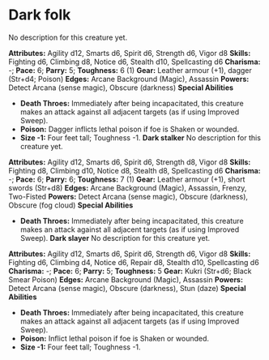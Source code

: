 # Dark folk

No description for this creature yet.

**Attributes:** Agility d12, Smarts d6, Spirit d6, Strength d6, Vigor
d8
**Skills:** Fighting d6, Climbing d8, Notice d6, Stealth d10,
Spellcasting d6
**Charisma:** -; **Pace:** 6; **Parry:** 5; **Toughness:** 6 (1)
**Gear:** Leather armour (+1), dagger (Str+d4; Poison)
**Edges:** Arcane Background (Magic), Assassin
**Powers:** Detect Arcana (sense magic), Obscure (darkness)
**Special Abilities**

- **Death Throes:** Immediately after being incapacitated, this creature
makes an attack against all adjacent targets (as if using Improved
Sweep).
- **Poison:** Dagger inflicts lethal poison if foe is Shaken or
wounded.
- **Size -1:** Four feet tall; Toughness -1.
**Dark stalker**
No description for this creature yet.

**Attributes:** Agility d12, Smarts d6, Spirit d6, Strength d8, Vigor
d8
**Skills:** Fighting d8, Climbing d10, Notice d8, Stealth d8,
Spellcasting d6
**Charisma:** -; **Pace:** 6; **Parry:** 6; **Toughness:** 7 (1)
**Gear:** Leather armour (+1), short swords (Str+d8)
**Edges:** Arcane Background (Magic), Assassin, Frenzy, Two-Fisted
**Powers:** Detect Arcana (sense magic), Obscure (darkness), Obscure
(fog cloud)
**Special Abilities**

- **Death Throes:** Immediately after being incapacitated, this creature
makes an attack against all adjacent targets (as if using Improved
Sweep).
**Dark slayer**
No description for this creature yet.

**Attributes:** Agility d12, Smarts d6, Spirit d6, Strength d6, Vigor
d8
**Skills:** Fighting d6, Climbing d4, Notice d6, Repair d8, Stealth d10,
Spellcasting d6
**Charisma:** -; **Pace:** 6; **Parry:** 5; **Toughness:** 5
**Gear:** Kukri (Str+d6; Black Smear Poison)
**Edges:** Arcane Background (Magic), Assassin
**Powers:** Detect Arcana (sense magic), Obscure (darkness), Stun
(daze)
**Special Abilities**

- **Death Throes:** Immediately after being incapacitated, this creature
makes an attack against all adjacent targets (as if using Improved
Sweep).
- **Poison:** Inflict lethal poison if foe is Shaken or wounded.
- **Size -1:** Four feet tall; Toughness -1.
